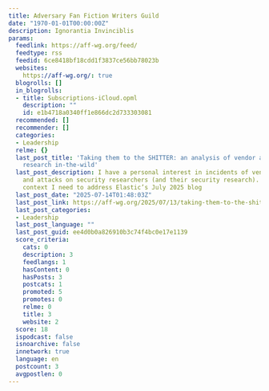 ```yaml
---
title: Adversary Fan Fiction Writers Guild
date: "1970-01-01T00:00:00Z"
description: Ignorantia Invinciblis
params:
  feedlink: https://aff-wg.org/feed/
  feedtype: rss
  feedid: 6ce8418bf18cdd1f3837ce56bb78023b
  websites:
    https://aff-wg.org/: true
  blogrolls: []
  in_blogrolls:
  - title: Subscriptions-iCloud.opml
    description: ""
    id: e1b4718a0340ff1e866dc2d733303081
  recommended: []
  recommender: []
  categories:
  - Leadership
  relme: {}
  last_post_title: 'Taking them to the SHITTER: an analysis of vendor abuse of security
    research in-the-wild'
  last_post_description: I have a personal interest in incidents of vendor disparagement
    and attacks on security researchers (and their security research). It’s in this
    context I need to address Elastic’s July 2025 blog
  last_post_date: "2025-07-14T01:48:03Z"
  last_post_link: https://aff-wg.org/2025/07/13/taking-them-to-the-shitter-an-analysis-of-vendor-abuse-of-security-research-in-the-wild/
  last_post_categories:
  - Leadership
  last_post_language: ""
  last_post_guid: ee4d0b0a826910b3c74f4bc0e17e1139
  score_criteria:
    cats: 0
    description: 3
    feedlangs: 1
    hasContent: 0
    hasPosts: 3
    postcats: 1
    promoted: 5
    promotes: 0
    relme: 0
    title: 3
    website: 2
  score: 18
  ispodcast: false
  isnoarchive: false
  innetwork: true
  language: en
  postcount: 3
  avgpostlen: 0
---
```

